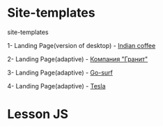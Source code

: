 # Site-templates
site-templates

1- Landing Page(version of desktop) - [Indian coffee](https://dmitry5895.github.io/Site-templates/branch_site/src/)

2- Landing Page(adaptive) - [Компания "Гранит"](https://dmitry5895.github.io/Site-templates/Granit_site/)

3- Landing Page(adaptive) - [Go-surf](https://dmitry5895.github.io/Site-templates/Go-surf/app/)

4- Landing Page(adaptive) - [Tesla](https://dmitry5895.github.io/Site-templates/Tesla/start/)

# Lesson JS


